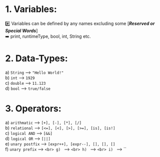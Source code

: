 # 1. Variables:
:hash: Variables can be defined by any names excluding some [**_Reserved or Special Words_**]<br>
➡️ print, runtimeType, bool, int, String etc.

# 2. Data-Types:
a) `String` --> `"Hello World!"`<br>
b) `int`    --> `1929`<br>
c) `double` --> `11.123`<br>
d) `bool`   --> `true/false`<br>

# 3. Operators:
a) `arithmatic` --> `[+], [-], [*], [/]`<br>
b) `relational` --> `[<=], [<], [>], [>=], [is], [is!]`<br>
c) `logical AND` --> `[&&]`<br>
d) `logical OR` --> `[||]`<br>
e) `unary postfix` --> `[expr++], [expr--], [], [], []`<br>
f) `unary prefix` --> ``<br>
g) `` --> ``<br>
h) `` --> ``<br>
i) `` --> ``<br>
